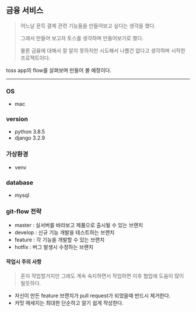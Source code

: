 ## 금융 서비스
> 어느날 문득 결제 관련 기능들을 만들어보고 싶다는 생각을 했다.
>
> 그래서 만들어 보고자 토스를 생각하며 만들어보기로 했다.
> 
> 물론 금융에 대해서 잘 알지 못하지만 시도해서 나쁠건 없다고 생각하며 시작한 프로젝트이다.

toss app의 flow를 살펴보며 만들어 볼 예정이다.

---

### OS

- mac

### version

- python 3.8.5
- django 3.2.9

### 가상환경

- venv

### database

- mysql

### git-flow 전략

- master : 실서버를 바라보고 제품으로 출시될 수 있는 브랜치
- develop : 신규 기능 개발을 테스트하는 브랜치
- feature : 각 기능을 개발할 수 있는 브랜치
- hotfix : 버그 발생시 수정하는 브랜치

#### 작업시 주의 사항

> 혼자 작업할거지만 그래도 계속 숙지하면서 작업하면 이후 협업에 도움이 많이 될듯하다.

- 자신이 만든 feature 브랜치가 pull request가 되었을때 반드시 제거한다.
- 커밋 메세지는 최대한 단순하고 알기 쉽게 작성한다.
